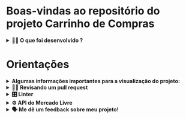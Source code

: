 # Boas-vindas ao repositório do projeto Carrinho de Compras

<details>
  <summary><strong>👨‍💻 O que foi desenvolvido ?</strong></summary><br />

**carrinho de compras** totalmente dinâmico! 🛒

Para isso, foi consuido dados diretamente de uma **API!** 🤩

E não para por aí! 🤩

Nesse projeto foi colocado em prática o desenvolvimento orientado a testes, o famoso TDD (Test Driven Development)! Que ajuda a garantir um código de qualidade, percebendo os casos de uso da sua aplicação e garantindo que ela está funcionando da maneira correta! 🚀

</details>


# Orientações

<details>
  <summary><strong>Algumas informações importantes para a visualização do projeto:</strong></summary><br />

1. Clone o repositório

- `git clone git@github.com:tryber/sd-028-b-project-shopping-cart.git`.
- Entre na pasta do repositório que você acabou de clonar:
  - `cd sd-028-b-project-shopping-cart`

2. Instale as dependências e inicialize o projeto

- Instale as dependências:
  - `npm install`

3. Para a visualização do Código:
  - `digite no terminal "npm start"`

4. Para rodar os testes:
  - `digite no terminal "npm run test"`

</details>

<details>
  <summary><strong>🕵🏿 Revisando um pull request</strong></summary><br />

  Caso queira deixar um Code Review eu vou adorar, fique a vontade!

</details>

<details>
  <summary><strong>🎛 Linter</strong></summary><br />

Para garantir a qualidade do código, foi utilizado neste projeto os linters `ESLint` e `Stylelint`.
Assim o código estará alinhado com as boas práticas de desenvolvimento, sendo mais legível
e de fácil manutenção!
</details>

<details>
<summary><strong>⚙️ API do Mercado Livre</strong></summary><br />

Foi utilizado nesse projeto a API do Mercado Livre, que traz uma lista de produtos.

</details>

  <details>
    <summary><strong>🗣 Me dê um feedback sobre meu projeto!</strong></summary> <br />

  e-mail: brunagimenez97@gmail.com
  phone.:+55(11)99244-4728

  </details> 
